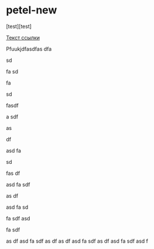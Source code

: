 # petel-new 
[test][test]

[Текст ссылки](адрес://ссылки.здесь "Заголовок ссылки")


Pfuukjdfasdfas
dfa


sd

fa
sd

fa



sd


fasdf

a
sdf

as

df


asd
fa


sd

fas
df

asd
fa
sdf

as
df


asd
fa
sd


fa
sdf
asd


fa
sdf


as
df
asd
fa
sdf
as
df
as
df
asd
fa
sdf
as
df
asd
fa
sdf
asd
f
